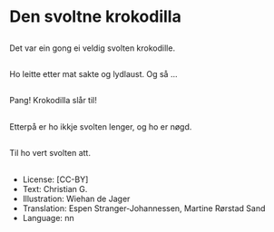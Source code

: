 # Den svoltne krokodilla

##
Det var ein gong ei veldig svolten krokodille.

##
Ho leitte etter mat sakte og lydlaust. Og så ...

##
Pang! Krokodilla slår til!

##
Etterpå er ho ikkje svolten lenger, og ho er nøgd.

##
Til ho vert svolten att.

##
* License: [CC-BY]
* Text: Christian G.
* Illustration: Wiehan de Jager
* Translation: Espen Stranger-Johannessen, Martine Rørstad Sand
* Language: nn
